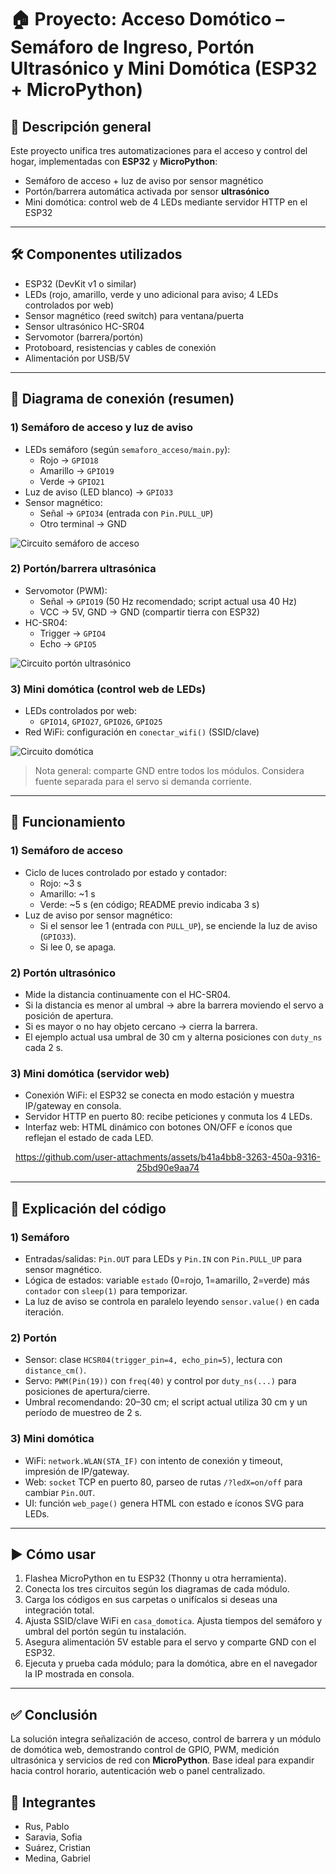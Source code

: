 # 🏠 Proyecto: Acceso Domótico – Semáforo de Ingreso, Portón Ultrasónico y Mini Domótica (ESP32 + MicroPython)

## 🔧 Descripción general
Este proyecto unifica tres automatizaciones para el acceso y control del hogar, implementadas con **ESP32** y **MicroPython**:
- Semáforo de acceso + luz de aviso por sensor magnético
- Portón/barrera automática activada por sensor **ultrasónico**
- Mini domótica: control web de 4 LEDs mediante servidor HTTP en el ESP32

---

## 🛠 Componentes utilizados
- ESP32 (DevKit v1 o similar)
- LEDs (rojo, amarillo, verde y uno adicional para aviso; 4 LEDs controlados por web)
- Sensor magnético (reed switch) para ventana/puerta
- Sensor ultrasónico HC-SR04
- Servomotor (barrera/portón)
- Protoboard, resistencias y cables de conexión
- Alimentación por USB/5V

---

## 🔌 Diagrama de conexión (resumen)
### 1) Semáforo de acceso y luz de aviso
- LEDs semáforo (según `semaforo_acceso/main.py`):
  - Rojo → `GPIO18`
  - Amarillo → `GPIO19`
  - Verde → `GPIO21`
- Luz de aviso (LED blanco) → `GPIO33`
- Sensor magnético:
  - Señal → `GPIO34` (entrada con `Pin.PULL_UP`)
  - Otro terminal → GND

![Circuito semáforo de acceso](./semaforo_acceso/circuito.png)

### 2) Portón/barrera ultrasónica
- Servomotor (PWM):
  - Señal → `GPIO19` (50 Hz recomendado; script actual usa 40 Hz)
  - VCC → 5V, GND → GND (compartir tierra con ESP32)
- HC-SR04:
  - Trigger → `GPIO4`
  - Echo → `GPIO5`

![Circuito portón ultrasónico](./apertura_porton/circuito.png)

### 3) Mini domótica (control web de LEDs)
- LEDs controlados por web:
  - `GPIO14`, `GPIO27`, `GPIO26`, `GPIO25`
- Red WiFi: configuración en `conectar_wifi()` (SSID/clave)

![Circuito domótica](./casa_domotica/circuito.png)

> Nota general: comparte GND entre todos los módulos. Considera fuente separada para el servo si demanda corriente.

---

## 📲 Funcionamiento
### 1) Semáforo de acceso
- Ciclo de luces controlado por estado y contador:
  - Rojo: ~3 s
  - Amarillo: ~1 s
  - Verde: ~5 s (en código; README previo indicaba 3 s)
- Luz de aviso por sensor magnético:
  - Si el sensor lee 1 (entrada con `PULL_UP`), se enciende la luz de aviso (`GPIO33`).
  - Si lee 0, se apaga.

### 2) Portón ultrasónico
- Mide la distancia continuamente con el HC-SR04.
- Si la distancia es menor al umbral → abre la barrera moviendo el servo a posición de apertura.
- Si es mayor o no hay objeto cercano → cierra la barrera.
- El ejemplo actual usa umbral de 30 cm y alterna posiciones con `duty_ns` cada 2 s.

### 3) Mini domótica (servidor web)
- Conexión WiFi: el ESP32 se conecta en modo estación y muestra IP/gateway en consola.
- Servidor HTTP en puerto 80: recibe peticiones y conmuta los 4 LEDs.
- Interfaz web: HTML dinámico con botones ON/OFF e íconos que reflejan el estado de cada LED.

<div align="center">
  
  https://github.com/user-attachments/assets/b41a4bb8-3263-450a-9316-25bd90e9aa74

</div>

---

## 🧩 Explicación del código
### 1) Semáforo
- Entradas/salidas: `Pin.OUT` para LEDs y `Pin.IN` con `Pin.PULL_UP` para sensor magnético.
- Lógica de estados: variable `estado` (0=rojo, 1=amarillo, 2=verde) más `contador` con `sleep(1)` para temporizar.
- La luz de aviso se controla en paralelo leyendo `sensor.value()` en cada iteración.

### 2) Portón
- Sensor: clase `HCSR04(trigger_pin=4, echo_pin=5)`, lectura con `distance_cm()`.
- Servo: `PWM(Pin(19))` con `freq(40)` y control por `duty_ns(...)` para posiciones de apertura/cierre.
- Umbral recomendando: 20–30 cm; el script actual utiliza 30 cm y un período de muestreo de 2 s.

### 3) Mini domótica
- WiFi: `network.WLAN(STA_IF)` con intento de conexión y timeout, impresión de IP/gateway.
- Web: `socket` TCP en puerto 80, parseo de rutas `/?ledX=on/off` para cambiar `Pin.OUT`.
- UI: función `web_page()` genera HTML con estado e íconos SVG para LEDs.

---

## ▶️ Cómo usar
1. Flashea MicroPython en tu ESP32 (Thonny u otra herramienta).
2. Conecta los tres circuitos según los diagramas de cada módulo.
3. Carga los códigos en sus carpetas o unifícalos si deseas una integración total.
4. Ajusta SSID/clave WiFi en `casa_domotica`. Ajusta tiempos del semáforo y umbral del portón según tu instalación.
5. Asegura alimentación 5V estable para el servo y comparte GND con el ESP32.
6. Ejecuta y prueba cada módulo; para la domótica, abre en el navegador la IP mostrada en consola.

---

## ✅ Conclusión
La solución integra señalización de acceso, control de barrera y un módulo de domótica web, demostrando control de GPIO, PWM, medición ultrasónica y servicios de red con **MicroPython**. Base ideal para expandir hacia control horario, autenticación web o panel centralizado.

## 👥 Integrantes
- Rus, Pablo
- Saravia, Sofia
- Suárez, Cristian
- Medina, Gabriel
